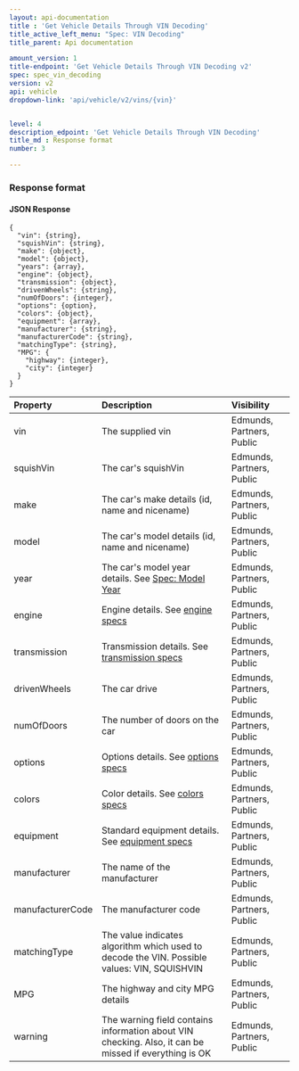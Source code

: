 ```yaml
---
layout: api-documentation
title : 'Get Vehicle Details Through VIN Decoding'
title_active_left_menu: "Spec: VIN Decoding"
title_parent: Api documentation

amount_version: 1
title-endpoint: 'Get Vehicle Details Through VIN Decoding v2'
spec: spec_vin_decoding
version: v2
api: vehicle
dropdown-link: 'api/vehicle/v2/vins/{vin}'


level: 4
description_edpoint: 'Get Vehicle Details Through VIN Decoding'
title_md : Response format
number: 3

---
```


### Response format

#### JSON Response

	{
	  "vin": {string},
	  "squishVin": {string},
	  "make": {object},
	  "model": {object},
	  "years": {array},
	  "engine": {object},
	  "transmission": {object},
	  "drivenWheels": {string},
	  "numOfDoors": {integer},
	  "options": {option},
	  "colors": {object},
	  "equipment": {array},
	  "manufacturer": {string},
	  "manufacturerCode": {string},
	  "matchingType": {string},
	  "MPG": {
	    "highway": {integer},
	    "city": {integer}
	  }
	}


| Property      				| Description                         					| Visibility                |
|:------------------------------|:------------------------------------------------------|:------------------------- |
| vin                           | The supplied vin                                      | Edmunds, Partners, Public |
| squishVin                     | The car's squishVin                                   | Edmunds, Partners, Public |
| make		    				| The car's make details (id, name and nicename)			| Edmunds, Partners, Public |
| model							| The car's model details (id, name and nicename)			| Edmunds, Partners, Public |
| year	  						| The car's model year details. See [Spec: Model Year](/api-documentation/vehicle/spec_model_year/v2/)		| Edmunds, Partners, Public |
| engine		    			| Engine details. See [engine specs](/api-documentation/vehicle/spec_engine_and_transmission/v2/)	| Edmunds, Partners, Public |
| transmission					| Transmission details. See [transmission specs](/api-documentation/vehicle/spec_engine_and_transmission/v2/)	| Edmunds, Partners, Public |
| drivenWheels	    			| The car drive								| Edmunds, Partners, Public |
| numOfDoors	    			| The number of doors on the car									| Edmunds, Partners, Public |
| options					    | Options details. See [options specs](/api-documentation/vehicle/spec_colors_and_options/v2/)		| Edmunds, Partners, Public |
| colors                        | Color details. See [colors specs](/api-documentation/vehicle/spec_colors_and_options/v2/)					| Edmunds, Partners, Public |
| equipment                     | Standard equipment details. See [equipment specs](/api-documentation/vehicle/spec_equipment/v2/)					| Edmunds, Partners, Public |
| manufacturer                  | The name of the manufacturer                              | Edmunds, Partners, Public |
| manufacturerCode              | The manufacturer code                                     | Edmunds, Partners, Public |
| matchingType                  | The value indicates algorithm which used to decode the VIN. Possible values: VIN, SQUISHVIN | Edmunds, Partners, Public |
| MPG                           | The highway and city MPG details                          | Edmunds, Partners, Public |
| warning                       | The warning field contains information about VIN checking. Also, it can be missed if everything is OK | Edmunds, Partners, Public |
